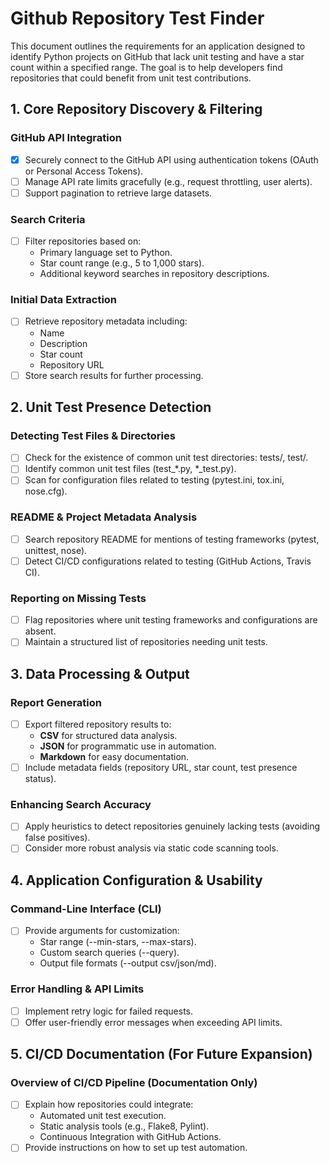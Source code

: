 # **Github Repository Test Finder**

This document outlines the requirements for an application designed to identify Python projects on GitHub that lack unit testing and have a star count within a specified range. The goal is to help developers find repositories that could benefit from unit test contributions.

## **1. Core Repository Discovery & Filtering**

### **GitHub API Integration**

- [x] Securely connect to the GitHub API using authentication tokens (OAuth or Personal Access Tokens).
- [ ] Manage API rate limits gracefully (e.g., request throttling, user alerts).
- [ ] Support pagination to retrieve large datasets.

### **Search Criteria**

- [ ] Filter repositories based on:
  - Primary language set to Python.
  - Star count range (e.g., 5 to 1,000 stars).
  - Additional keyword searches in repository descriptions.

### **Initial Data Extraction**

- [ ] Retrieve repository metadata including:
  - Name
  - Description
  - Star count
  - Repository URL
- [ ] Store search results for further processing.

## **2. Unit Test Presence Detection**

### **Detecting Test Files & Directories**

- [ ] Check for the existence of common unit test directories: tests/, test/.
- [ ] Identify common unit test files (test\_\*.py, \*\_test.py).
- [ ] Scan for configuration files related to testing (pytest.ini, tox.ini, nose.cfg).

### **README & Project Metadata Analysis**

- [ ] Search repository README for mentions of testing frameworks (pytest, unittest, nose).
- [ ] Detect CI/CD configurations related to testing (GitHub Actions, Travis CI).

### **Reporting on Missing Tests**

- [ ] Flag repositories where unit testing frameworks and configurations are absent.
- [ ] Maintain a structured list of repositories needing unit tests.

## **3. Data Processing & Output**

### **Report Generation**

- [ ] Export filtered repository results to:
  - **CSV** for structured data analysis.
  - **JSON** for programmatic use in automation.
  - **Markdown** for easy documentation.
- [ ] Include metadata fields (repository URL, star count, test presence status).

### **Enhancing Search Accuracy**

- [ ] Apply heuristics to detect repositories genuinely lacking tests (avoiding false positives).
- [ ] Consider more robust analysis via static code scanning tools.

## **4. Application Configuration & Usability**

### **Command-Line Interface (CLI)**

- [ ] Provide arguments for customization:
  - Star range (--min-stars, --max-stars).
  - Custom search queries (--query).
  - Output file formats (--output csv/json/md).

### **Error Handling & API Limits**

- [ ] Implement retry logic for failed requests.
- [ ] Offer user-friendly error messages when exceeding API limits.

## **5. CI/CD Documentation (For Future Expansion)**

### **Overview of CI/CD Pipeline (Documentation Only)**

- [ ] Explain how repositories could integrate:
  - Automated unit test execution.
  - Static analysis tools (e.g., Flake8, Pylint).
  - Continuous Integration with GitHub Actions.
- [ ] Provide instructions on how to set up test automation.
